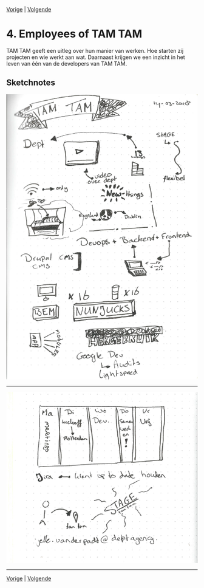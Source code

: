 [Vorige](/Weekly-Nerd/3_Peter_Paul_Koch.md) | [Volgende](/Weekly-Nerd/5_De_Voorhoede.md)

# 4. Employees of TAM TAM

TAM TAM geeft een uitleg over hun manier van werken. Hoe starten zij projecten en wie werkt aan wat. Daarnaast krijgen we een inzicht in het leven van één van de developers van TAM TAM.

## Sketchnotes

![Screenshot van sketchnotes](images/4_TAMTAM-1.png)

---

![Screenshot van sketchnotes](images/4_TAMTAM-2.png)

---

[Vorige](/Weekly-Nerd/3_Peter_Paul_Koch.md) | [Volgende](/Weekly-Nerd/5_De_Voorhoede.md)